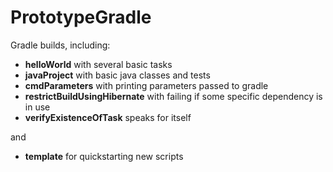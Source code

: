 PrototypeGradle
===============

Gradle builds, including:
+ **helloWorld** with several basic tasks
+ **javaProject** with basic java classes and tests
+ **cmdParameters** with printing parameters passed to gradle
+ **restrictBuildUsingHibernate** with failing if some specific dependency is in use
+ **verifyExistenceOfTask** speaks for itself

and

+ **template** for quickstarting new scripts
